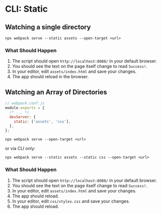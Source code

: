 # CLI: Static

## Watching a single directory

```console
npx webpack serve --static assets --open-target <url>
```

### What Should Happen

1. The script should open `http://localhost:8080/` in your default browser.
2. You should see the text on the page itself change to read `Success!`.
3. In your editor, edit `assets/index.html` and save your changes.
4. The app should reload in the browser.

## Watching an Array of Directories

```js
// webpack.conf.js
module.exports = {
  /* ... */
  devServer: {
    static: ['assets', 'css'],
  },
};
```

```console
npx webpack serve --open-target <url>
```

or via CLI only:

```console
npx webpack serve --static assets --static css --open-target <url>
```

### What Should Happen

1. The script should open `http://localhost:8080/` in your default browser.
2. You should see the text on the page itself change to read `Success!`.
3. In your editor, edit `assets/index.html` and save your changes.
4. The app should reload.
5. In your editor, edit `css/styles.css` and save your changes.
6. The app should reload.
